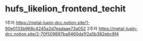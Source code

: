 # hufs_likelion_frontend_techit
1주차
https://metal-lupin-dcc.notion.site/1-90e0133b968c4245a2d7eadaae73a052
2주차
https://metal-lupin-dcc.notion.site/2-70f509897ba9460da1f2a5b382ebc8f4
